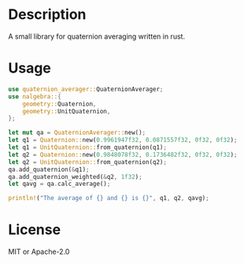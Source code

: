 # Description
A small library for quaternion averaging written in rust.

# Usage
``` Rust
use quaternion_averager::QuaternionAverager;
use nalgebra::{
    geometry::Quaternion,
    geometry::UnitQuaternion,
};

let mut qa = QuaternionAverager::new();
let q1 = Quaternion::new(0.9961947f32, 0.0871557f32, 0f32, 0f32);
let q1 = UnitQuaternion::from_quaternion(q1);
let q2 = Quaternion::new(0.9848078f32, 0.1736482f32, 0f32, 0f32);
let q2 = UnitQuaternion::from_quaternion(q2);
qa.add_quaternion(&q1);
qa.add_quaternion_weighted(&q2, 1f32);
let qavg = qa.calc_average();

println!("The average of {} and {} is {}", q1, q2, qavg);
```

# License
MIT or Apache-2.0
